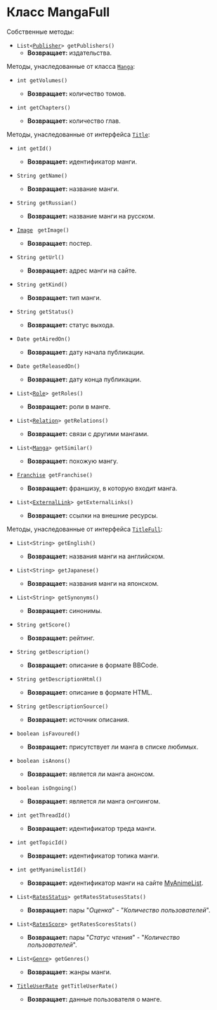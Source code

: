 [//]: # (Created by Firely-Pasha on 16.12.2017)

# Класс MangaFull

Собственные методы:

* `List<`[`Publisher`](../Items/Publisher.md)`> getPublishers()`
    * **Возвращает:** издательства.

Методы, унаследованные от класса [`Manga`](Manga.md):

* `int getVolumes()`
    * **Возвращает:** количество томов.

* `int getChapters()`
    * **Возвращает:** количество глав.

Методы, унаследованные от интерфейса [`Title`](Title.md):

* `int getId()`
    * **Возвращает:** идентификатор манги.

* `String getName()`
    * **Возвращает:** название манги.

* `String getRussian()`
    * **Возвращает:** название манги на русском.

* [`Image`](../Items/Image.md) ` getImage()`
    * **Возвращает:** постер.

* `String getUrl()`
    * **Возвращает:** адрес манги на сайте.

* `String getKind()`
    * **Возвращает:** тип манги.

* `String getStatus()`
    * **Возвращает:** статус выхода.

* `Date getAiredOn()`
    * **Возвращает:** дату начала публикации.

* `Date getReleasedOn()`
    * **Возвращает:** дату конца публикации.

* `List<`[`Role`](../Items/Role.md)`> getRoles()`
    * **Возвращает:** роли в манге.

* `List<`[`Relation`](../Items/Relation.md)`> getRelations()`
    * **Возвращает:** связи с другими мангами.

* `List<`[`Manga`](Manga.md)`> getSimilar()`
    * **Возвращает:** похожую мангу.

* [`Franchise`](../Items/Franchise.md)` getFranchise()`
    * **Возвращает:** франшизу, в которую входит манга.

* `List<`[`ExternalLink`](../Items/ExternalLink.md)`> getExternalLinks()`
    * **Возвращает:** ссылки на внешние ресурсы.

Методы, унаследованные от интерфейса [`TitleFull`](TitleFull.md):

* `List<String> getEnglish()`
    * **Возвращает:** названия манги на английском.

* `List<String> getJapanese()`
    * **Возвращает:** названия манги на японском.

* `List<String> getSynonyms()`
    * **Возвращает:** синонимы.

* `String getScore()`
    * **Возвращает:** рейтинг.

* `String getDescription()`
    * **Возвращает:** описание в формате BBCode.

* `String getDescriptionHtml()`
    * **Возвращает:** описание в формате HTML.

* `String getDescriptionSource()`
    * **Возвращает:** источник описания.

* `boolean isFavoured()`
    * **Возвращает:** присутствует ли манга в списке любимых.

* `boolean isAnons()`
    * **Возвращает:** является ли манга анонсом.

* `boolean isOngoing()`
    * **Возвращает:** является ли манга онгоингом.

* `int getThreadId()`
    * **Возвращает:** идентификатор треда манги.

* `int getTopicId()`
    * **Возвращает:** идентификатор топика манги.

* `int getMyanimelistId()`
    * **Возвращает:** идентификатор манги на сайте [MyAnimeList](https://myanimelist.net/).

* `List<`[`RatesStatus`](../Items/RateStatus.md)`> getRatesStatusesStats()`
    * **Возвращает:** пары "*Оценка*" - "*Количество пользователей*".

* `List<`[`RatesScore`](../Items/RateScore.md)`> getRatesScoresStats()`
    * **Возвращает:** пары "*Статус чтения*" - "*Количество пользователей*".

* `List<`[`Genre`](../Items/Genre.md)`> getGenres()`
    * **Возвращает:** жанры манги.

* [`TitleUserRate`](../Items/TitleUserRate.md)` getTitleUserRate()`
    * **Возвращает:** данные пользователя о манге.